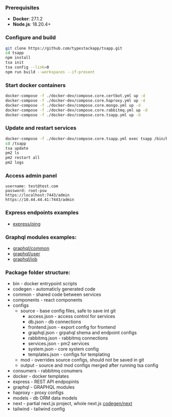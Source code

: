 ### Prerequisites

- **Docker**: 27.1.2
- **Node.js**: 18.20.4+


### Configure and build
```bash
git clone https://github.com/typestackapp/tsapp.git
cd tsapp
npm install
tsa init
tsa config --link=0
npm run build --workspaces --if-present
```

###  Start docker containers
```bash
docker-compose -f ./docker-dev/compose.core.certbot.yml up -d
docker-compose -f ./docker-dev/compose.core.haproxy.yml up -d
docker-compose -f ./docker-dev/compose.core.mongo.yml up -d
docker-compose -f ./docker-dev/compose.core.rabbitmq.yml up -d
docker-compose -f ./docker-dev/compose.core.tsapp.yml up -d
```

### Update and restart services
```bash
docker-compose -f ./docker-dev/compose.core.tsapp.yml exec tsapp /bin/bash
cd /tsapp
tsa update
pm2 ls
pm2 restart all
pm2 logs
```

### Access admin panel
```
username: test@test.com
password: root-psw
https://localhost:7443/admin
https://10.44.44.41:7443/admin
```


### Express endpoints examples
- [express/ping](packages/core/express/v1.0/test/[ping].ts)

### Graphql modules examples:
- [graphql/common](packages/core/graphql/common)
- [graphql/user](packages/core/graphql/user)
- [graphql/job](packages/core/graphql/job)
    
### Package folder structure:
- bin - docker entrypoint scripts
- codegen - automaticly generated code
- common - shared code between services
- components - react components
- configs
    - source - base config files, safe to save int git
        - access.json - access control for services
        - db.json - db connections
        - frontend.json - export config for frontend
        - graphql.json - grpahql shema and endpoint configs
        - rabbitmq.json - rabbitmq connections
        - services.json - pm2 services
        - system.json - core system config
        - templates.json - configs for templating
    - mod - overrides source configs, should not be saved in git
    - output - source and mod configs merged after running tsa config
- consumers - rabbitmq conumers
- docker - docker templates
- express - REST API endpopints
- graphql - GRAPHQL modules
- haproxy - proxy configs
- models - db ORM data models
- next - partial next.js project, whole next.js [codegen/next](packages/core/codegen/next)
- tailwind - tailwind config